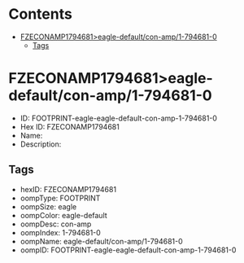 



Contents
========

* [FZECONAMP1794681>eagle-default/con-amp/1-794681-0](#fzeconamp1794681eagle-defaultcon-amp1-794681-0)
	* [Tags](#tags)

# FZECONAMP1794681>eagle-default/con-amp/1-794681-0

- ID: FOOTPRINT-eagle-eagle-default-con-amp-1-794681-0
- Hex ID: FZECONAMP1794681
- Name: 
- Description: 

## Tags

- hexID: FZECONAMP1794681
- oompType: FOOTPRINT
- oompSize: eagle
- oompColor: eagle-default
- oompDesc: con-amp
- oompIndex: 1-794681-0
- oompName: eagle-default/con-amp/1-794681-0
- oompID: FOOTPRINT-eagle-eagle-default-con-amp-1-794681-0
